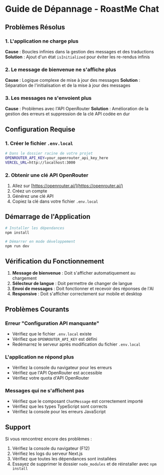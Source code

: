 # Guide de Dépannage - RoastMe Chat

## Problèmes Résolus

### 1. L'application ne charge plus
**Cause** : Boucles infinies dans la gestion des messages et des traductions
**Solution** : Ajout d'un état `isInitialized` pour éviter les re-rendus infinis

### 2. Le message de bienvenue ne s'affiche plus
**Cause** : Logique complexe de mise à jour des messages
**Solution** : Séparation de l'initialisation et de la mise à jour des messages

### 3. Les messages ne s'envoient plus
**Cause** : Problèmes avec l'API OpenRouter
**Solution** : Amélioration de la gestion des erreurs et suppression de la clé API codée en dur

## Configuration Requise

### 1. Créer le fichier `.env.local`
```bash
# Dans le dossier racine de votre projet
OPENROUTER_API_KEY=your_openrouter_api_key_here
VERCEL_URL=http://localhost:3000
```

### 2. Obtenir une clé API OpenRouter
1. Allez sur [https://openrouter.ai/](https://openrouter.ai/)
2. Créez un compte
3. Générez une clé API
4. Copiez la clé dans votre fichier `.env.local`

## Démarrage de l'Application

```bash
# Installer les dépendances
npm install

# Démarrer en mode développement
npm run dev
```

## Vérification du Fonctionnement

1. **Message de bienvenue** : Doit s'afficher automatiquement au chargement
2. **Sélecteur de langue** : Doit permettre de changer de langue
3. **Envoi de messages** : Doit fonctionner et recevoir des réponses de l'AI
4. **Responsive** : Doit s'afficher correctement sur mobile et desktop

## Problèmes Courants

### Erreur "Configuration API manquante"
- Vérifiez que le fichier `.env.local` existe
- Vérifiez que `OPENROUTER_API_KEY` est défini
- Redémarrez le serveur après modification du fichier `.env.local`

### L'application ne répond plus
- Vérifiez la console du navigateur pour les erreurs
- Vérifiez que l'API OpenRouter est accessible
- Vérifiez votre quota d'API OpenRouter

### Messages qui ne s'affichent pas
- Vérifiez que le composant `ChatMessage` est correctement importé
- Vérifiez que les types TypeScript sont corrects
- Vérifiez la console pour les erreurs JavaScript

## Support

Si vous rencontrez encore des problèmes :
1. Vérifiez la console du navigateur (F12)
2. Vérifiez les logs du serveur Next.js
3. Vérifiez que toutes les dépendances sont installées
4. Essayez de supprimer le dossier `node_modules` et de réinstaller avec `npm install`
